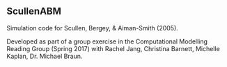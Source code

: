 ## ScullenABM

Simulation code for Scullen, Bergey, &amp; Aiman-Smith (2005).

Developed as part of a group exercise in the Computational Modelling Reading Group (Spring 2017) with Rachel Jang, Christina Barnett, Michelle Kaplan, Dr. Michael Braun.
